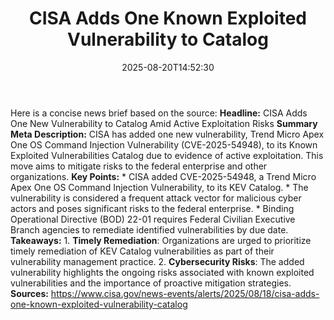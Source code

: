 ﻿---
title: "CISA Adds One Known Exploited Vulnerability to Catalog"
date: "2025-08-20T14:52:30"
category: "Markets"
summary: ""
slug: "cisa adds one known exploited vulnerability to catalog"
source_urls:
  - "https://www.cisa.gov/news-events/alerts/2025/08/18/cisa-adds-one-known-exploited-vulnerability-catalog"
seo:
  title: "CISA Adds One Known Exploited Vulnerability to Catalog | Hash n Hedge"
  description: ""
  keywords: ["news", "markets", "brief"]
---
Here is a concise news brief based on the source:  **Headline:** CISA Adds One New Vulnerability to Catalog Amid Active Exploitation Risks  **Summary Meta Description:** CISA has added one new vulnerability, Trend Micro Apex One OS Command Injection Vulnerability (CVE-2025-54948), to its Known Exploited Vulnerabilities Catalog due to evidence of active exploitation. This move aims to mitigate risks to the federal enterprise and other organizations.  **Key Points:**  * CISA added CVE-2025-54948, a Trend Micro Apex One OS Command Injection Vulnerability, to its KEV Catalog. * The vulnerability is considered a frequent attack vector for malicious cyber actors and poses significant risks to the federal enterprise. * Binding Operational Directive (BOD) 22-01 requires Federal Civilian Executive Branch agencies to remediate identified vulnerabilities by due date.  **Takeaways:**  1. **Timely Remediation**: Organizations are urged to prioritize timely remediation of KEV Catalog vulnerabilities as part of their vulnerability management practice. 2. **Cybersecurity Risks**: The added vulnerability highlights the ongoing risks associated with known exploited vulnerabilities and the importance of proactive mitigation strategies.  **Sources:** https://www.cisa.gov/news-events/alerts/2025/08/18/cisa-adds-one-known-exploited-vulnerability-catalog 

